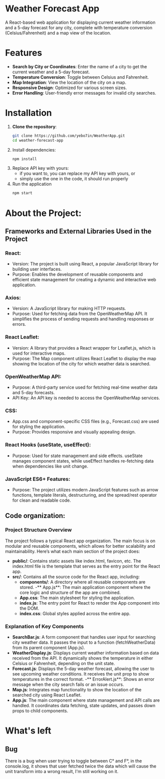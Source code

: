# Weather Forecast App

A React-based web application for displaying current weather information and a 5-day forecast for any city, complete with temperature conversion (Celsius/Fahrenheit) and a map view of the location.

# Features
- **Search by City or Coordinates**: Enter the name of a city to get the current weather and a 5-day forecast.
- **Temperature Conversion**: Toggle between Celsius and Fahrenheit.
- **Map Integration**: View the location of the city on a map.
- **Responsive Design**: Optimized for various screen sizes.
- **Error Handling**: User-friendly error messages for invalid city searches.

# Installation

1. **Clone the repository**:
   ```bash
   git clone https://github.com/yebo7in/WeatherApp.git
   cd weather-forecast-app
   ```
2. Install dependencies:
   ```bash
   npm install
   ```
3. Replace API key with yours:
   - if you want to, you can replace my API key with yours, or
   - simply use the one in the code, it should run properly
4. Run the application
   ```bash
   npm start
   ```
# About the Project:

## Frameworks and External Libraries Used in the Project
### React:

- Version: The project is built using React, a popular JavaScript library for building user interfaces.
- Purpose: Enables the development of reusable components and efficient state management for creating a dynamic and interactive web application.
### Axios:
- Version: A JavaScript library for making HTTP requests.
- Purpose: Used for fetching data from the OpenWeatherMap API. It simplifies the process of sending requests and handling responses or errors.
### React Leaflet:
- Version: A library that provides a React wrapper for Leaflet.js, which is used for interactive maps.
- Purpose: The Map component utilizes React Leaflet to display the map showing the location of the city for which weather data is searched.
### OpenWeatherMap API:
- Purpose: A third-party service used for fetching real-time weather data and 5-day forecasts.
- API Key: An API key is needed to access the OpenWeatherMap services.
### CSS:
- App.css and component-specific CSS files (e.g., Forecast.css) are used for styling the application.
- Purpose: Provides responsive and visually appealing design.
### React Hooks (useState, useEffect):
- Purpose: Used for state management and side effects. useState manages component states, while useEffect handles re-fetching data when dependencies like unit change.
### JavaScript ES6+ Features:
- Purpose: The project utilizes modern JavaScript features such as arrow functions, template literals, destructuring, and the spread/rest operator for clean and readable code.

## Code organization:
### Project Structure Overview
The project follows a typical React app organization. The main focus is on modular and reusable components, which allows for better scalability and maintainability. Here’s what each main section of the project does:
- **public/**: Contains static assets like index.html, favicon, etc. The index.html file is the template that serves as the entry point for the React app.
- **src/**: Contains all the source code for the React app, including:
     - **components/**: A directory where all reusable components are stored.
     -** App.js**: The main application component where the core logic and structure of the app are combined.
     - **App.css**: The main stylesheet for styling the application.
     - **index.js**: The entry point for React to render the App component into the DOM.
     - **index.css**: Global styles applied across the entire app.
### Explanation of Key Components
- **SearchBar.js**: A form component that handles user input for searching city weather data. It passes the input to a function (fetchWeatherData) from its parent component (App.js).
- **WeatherDisplay.js**: Displays current weather information based on data received from the API. It dynamically shows the temperature in either Celsius or Fahrenheit, depending on the unit state.
- **Forecast.js**: Displays the 5-day weather forecast, allowing the user to see upcoming weather conditions. It receives the unit prop to show temperatures in the correct format.
-** ErrorAlert.js**: Shows an error message when the city search fails or an issue occurs.
- **Map.js**: Integrates map functionality to show the location of the searched city using React Leaflet.
- **App.js**: The main component where state management and API calls are handled. It coordinates data fetching, state updates, and passes down props to child components.
# What's left
## Bug
There is a bug when user trying to toggle between C° and F°, in the console.log, it shows that user fetched twice the data which will cause the unit transform into a wrong result, I'm still working on it.
